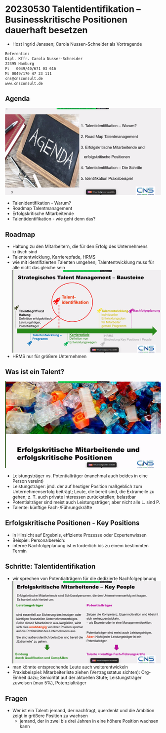 # 20230530 Talentidentifikation – Businesskritische Positionen dauerhaft besetzen
* Host Ingrid Janssen; Carola Nussen-Schneider als Vortragende
```
Referentin: 
Dipl. Kffr. Carola Nusser-Schneider
22395 Hamburg
P:   0049/40/671 03 616
M: 0049/170 47 23 111
cns@cnsconsult.de
www.cnsconsult.de
```

## Agenda
![](img00.png)
* Talenidentifikation - Warum?
* Roadmap Talentmanagement
* Erfolgskritische Mitarbeitende
* Talentidentifikation - wie geht denn das?

## Roadmap
* Haltung zu den Mitarbeitern, die für den Erfolg des Unternehmens kritisch sind
* Talententwicklung, Karrierepfade, HRMS
* wie mit identifizierten Talenten umgehen; Talententwicklung muss für alle nicht das gleiche sein
![](img01.png)
* HRMS nur für größere Unternehmen

## Was ist ein Talent?
![](img02.png)
* Leistungsträger vs. Potentialträger (manchmal auch beides in eine Person vereint)
* Leistungsträger: jmd. der auf heutiger Position maßgeblich zum Unternehmenserfolg beiträgt; Leute, die bereit sind, die Extrameile zu gehen; z. T. auch private Interessen zurückstellen; belastbar
* Potentialträger sind meist auch Leistungsträger; aber nicht alle L. sind P.
* Talente: künftige Fach-/Führungskräfte

## Erfolgskritische Positionen - Key Positions
* in Hinsicht auf Ergebnis, effiziente Prozesse oder Expertenwissen
* Beispiel: Personalbereich:
* interne Nachfolgeplanung ist erforderlich bis zu einem bestimmten Termin

## Schritte: Talentidentifikation
* wir sprechen von Potentialträgern für die dedizierte Nachfolgeplanung
![](img03.png)
* man könnte entsprechende Leute auch weiterentwickeln
* Praxisbeispiel: Mitarbeiterliste ziehen (Vertragsstatus sichten): Org-Einheit dazu; Seniorität auf der aktuellen Stufe; Leistungsträger zuweisen (max 5%), Potenzialträger

## Fragen
* Wer ist ein Talent: jemand, der nachfragt, querdenkt und die Ambition zeigt in größere Position zu wachsen
  * jemand, der in zwei bis drei Jahren in eine höhere Position wachsen kann
